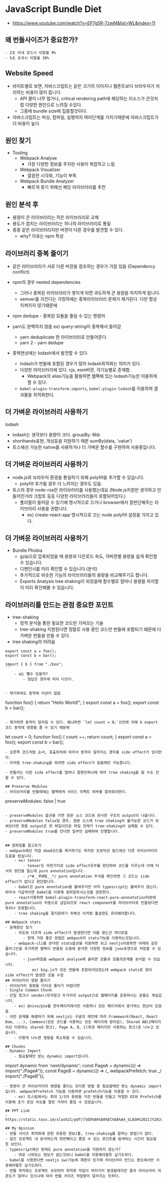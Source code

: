 # JavaScript Bundle Diet

- https://www.youtube.com/watch?v=EP7g5R-7zwM&list=WL&index=11

## 왜 번들사이즈가 중요한가?

    - 2초 이내 로드시 이탈율 9%
    - 5초 초과시 이탈율 38%

## Website Speed

- 바이트별로 보면, 자바스크립트는 같은 크기의 이미지나 웹폰트보다 브라우저가 처리하는 비용이 많이 듭니다.
  - API 콜이 너무 많거나, critical rendering path에 해당하는 리소스가 큰것처럼 다양한 원인으로 느려질 수있다.
  - 그중에 bundle size에 집중할것이다.
- 자바스크립트는 파싱, 컴파일, 실행까지 여러단계를 거치기때문에 자바스크립트가 더 비용이 높다.

## 원인 찾기

- Tooling
  - Webpack Analyse
    - 가장 다양한 정보를 주지만 사용이 복잡하고 느림
  - Webpack Visualizer
    - 깔끔한 시각화, 기능이 부족
  - Webpack Bundle Analyzer
    - 빠르게 찾기 위해선 해당 라이브러리를 추천

## 원인 분석 후

- 용량이 큰 라이브러리는 작은 라이브러리로 교체
- 용도가 겹치는 라이브러리는 하나의 라이브러리로 통일
- 종종 같은 라이브러리지만 버젼이 다른 경우를 발견할 수 있다.
  - why? 이유는 npm 특성

## 라이브러리 중복 줄이기

- 같은 라이브러리가 서로 다른 버젼을 참조하는 경우가 가끔 있음 (Dependency conflict)
- npm의 경우 nested dependencies
  - 그러나 중복된 라이브러리가 쌓이게 되면 과도하게 큰 용량을 차지하게 됩니다.
  - semver를 지킨다는 가정하에는 중복라이브러리 문제가 제거된다. 다만 항상 지켜지지 않기떄문에
- npm dedupe - 중복된 모듈을 줄일 수 있는 명령어

- yarn도 완벽하지 않음 ex) query-string이 중복해서 들어감

  - yarn deduplicate 한 라이브러리로 만들어준다.
  - yarn 2 - yarn dedupe

- 중복현상에는 lodash에서 발견할 수 있다.
  - lodash가 번들에 포함된 경우가 많아 lodash최적화는 의미가 있다.
  - 다양한 라이브러리에 있다. cjs, esm버젼, 각기능별로 존재함.
    - Webpack의 alias기능을 활용하면 웹팩에 있는 lodash기능만 이용하게 할 수 있다.
  - `babel-plugin-transform-imports`, `babel-plugin-lodash`를 이용하여 결과물을 최적화한다.

## 더 가벼운 라이브러리 사용하기

lodash

- lodash는 생각보다 용량이 크다. groupBy: 6kb
- shorthands표현, 개싱등을 지원하기 때문 sumBy(data, 'value')
- 토스에선 가능한 native를 사용하거나 더 가벼운 함수를 구현하여 사용중입니다.

## 더 가벼운 라이브러리 사용하기

- node.js와 브라우저 환경을 통일하기 위해 polyfill을 추가할 수 있습니다.
  - polyfill 추가될 경우 더 느려지는 경우도 있음.
- 토스의 경우 node-rsa란 라이브러리를 사용했는데요 (Node.js지원만 생각하고 만들어진거라 크립토 등등 다양한 라이브러리들이 포함되어있다.)
  - 폴리필이 들어갈 수 있기에 명시적으로 끄거나 browser에서 잘판단해주는 라이브러리 사용을 권합니다.
    - ex) create-react-app 명시적으로 끄는 node polyfill 설정을 가지고 있다.

## 더 가벼운 라이브러리 사용하기

- Bundle Phobia
  - gzip으로 압축되었을 때 용량과 다은로드 속도, 각버젼별 용량을 쉽게 확인할 수 있습니다.
  - 디펜던시를 미리 확인할 수 있습니다.(분석)
  - 추가적으로 비슷한 기능의 라이브러리들의 용량을 비교해주기도 합니다.
  - Exports Analysis tree shaking이 되었을때 함수별로 얼마나 용량을 차지할지 미리 확인해볼 수 있습니다.

## 라이브러리를 만드는 관점 중요한 포인트

- tree-shaking
  - 정적 분석을 통한 필요한 코드만 가져오는 기술
  - tree-shaking 지원된다면 정말로 사용 중인 코드만 번들에 포함되기 떄문에 더 가벼운 번들을 만들 수 있다.
- tree shaking의 어려움

```
export const a = foo();
export const b = bar();

import { b } from "./boo";
``
	- a는 뺄수 있을까?
		- 정답은 경우에 따라 다르다.


- 제거하여도 동작에 이상이 없음
```

function foo() {
return "Hello World!";
}
export const a = foo();
export const b = bar();

```

- 제거하면 동작이 달라질 수 있다. 왜냐하면 `let count = 0;`선언에 의해 b export 코드 동작에 영향을 줄 수 있기 때문에

```

let count = 0;
function foo() {
count ++;
return count;
}
export const a = foo();
export const b = bar();

```
- 오른쪽 코드처럼 순서, 호출위치에 따라서 동작이 달라지는 경우를 side effect가 있다한다.
- 이처럼 tree-shaking을 하려면 side effect가 없을때만 가능합니다.

- 번들러는 이런 side effect를 얼마나 잘판단하냐에 따라 tree shaking을 할 수도 안할 수 있다.

## Preserve Modules
- 라이브러리를 만들때에는 웹팩에게 사이드 이펙트 여부를 알려줘야한다.
```

preserveModules: false | true

```

- preserveModules 옵션을 키면 원본 소스 코드와 유사한 구조의 output이 나옵니다.
- preserveModules false일 경우, 원본 소스에 tree shaking이 불가능한 코드가 섞여있다면 최종 output은 한 파일이므로 파일 전체가 tree-shaking이 실패할 수 있다.
- preserveModules true를 킨다면 일부만 실패하여 진행합니다.


## 컴파일툴 잘고르기
- webpack에선 직접 dead코드를 제거하기도 하지만 프로덕션 빌드에선 다른 라이브러리의 도움을 받습니다.
	- ex) tenser
		- tenser도 마찬가지로 side effect유무를 판단하여 코드를 지우는데 이때 터서의 판단을 돕는데 pure annotation입니다.
		- /*#__PURE__*/ pure annotation 주석을 확인하면 그 코드는 side effect가 없다고 판단합니다.
	- babel은 pure annotation을 붙여주지만 아직 typescript는 붙여주지 않는다. 따라서 가급적이면 babel을 이용해 컴파일하시는것을 권장한다.
	- react사용하면 babel-plugin-transform-react-pure-annnotation덕분에 pure annotation이 자동으로 삽입되므로 react component를 라이브러리로 만들었다면 특히나 유용합니다.
	- tree shaking을 잘지원하기 위해선 이처럼 툴설정도 유의해야합니다.

## Webpack stats
- 문제원인 찾기
	- 의도와 다르게 side effect가 발생한다면 이를 찾는건 까다로움
		- 현재 가장 좋은 방법은 webpack의 stats기능을 이용하는것입니다.
	- webpack-cli를 쓴다면 stats옵션을 이용하면 되고 nextjs이용하면 아래와 같은 플러그인을 추가하면 웹팩이 번들링 도중에 분석한 다양한 정보를 json포맷으로 저장할 수 있습니다.
		- json파일을 webpack analyse에 올리면 모듈과 모듈의관계를 분석할 수 잇습니다.
			ex) big.js가 모든 번들에 포함되어있었는데 webpack stats로 찾아 side effect가 발생한 곳을 수정
## 라이브러리 영향 줄이기
- 라이브러리 용량을 더이상 줄이기 어렵다면
- Single Common Chunk
- 단일 청크나 vendor/유저청크 두가지의 output으로 웹페이지를 운용하시는 분들도 계실겁니다.
	- ex) @nivo/pie를 한두페이지에서만 사용하나 모든 페이지에서 증가하는 현상이 있었음
- 이런 문제를 해결하기 위해 nextjs는 구글의 제안에 따라 Framework(React, React Dom, ...), Commons(모든 코드를 사용하는 모든 페이지에 받아짐), Shared AB(2페이지 이상 이용하는 shared 청크), Page A, B, C(특정 페이지만 사용하는 청크)로 나누고 있습니다.
	- 이렇게 나누면 영향을 최소화할 수 있습니다.

## Chunks
- Dynamic Import
	- 필요할때만 받는 dynamic import입니다.
```

import dynamic from 'next/dynamic';
const PageA = dynamic(() => import("./PageA"));
const PageB = dynamic(() => /_ webpackPrefetch: true _/ import("./PageB"));

```
- 용량이 큰 라이브러리의 영향을 줄이는 또다른 방법 중 필요할때만 받는 dynamic import입니다. webpackPrefetch 기능을 이용하면 prefetch기능을 이용할 수 있다.
	- ex) 토스팀에서는 최대 1/3의 용량을 가진 번들을 만들고 적절한 DI와 Prefetch를 이용해 초기 로딩 속도를 절반 가까이 줄일 수 있었습니다.

## PPT Link
- https://static.toss.im/slash21/pdf/[%ED%86%A0%EC%8A%A4_SLASH%2021]%20JavaScript%20Bundle%20Diet_%EC%9D%B4%ED%95%9C.pdf

## My Opinion
- 번들 사이즈 최적화에 관한 유용한 정보(툴, tree-shaking를 잘하는 방법)가 많다.
- 일단 프로젝트 내 분석하는게 첫번째이고 줄일 수 있는 포인트를 탐색하는 시간이 필요할 듯 보인다.
- typescript에선 현재도 pure annotation을 지원하지 않는가?
	- 따로 나와있는 정보가 없는것보니 babel을 이용해야할듯 싶기도하다.
- babel을 사용한다면 nextjs swc기능에 제한이 있기에 라이브러리 만드는 용도에서만 사용해야할듯 싶기도하다.
- 번들 최적화는 프로젝트 규모따라 최적화 작업이 여러가지 발생할테지만 결국 라이브러리 의존도가 얼마나 있으냐에 따라 번들 사이즈 작업량이 달라지는 듯하다.
```
